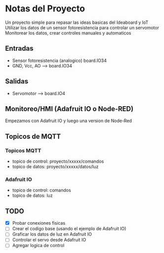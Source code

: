 # Notas del Proyecto
Un proyecto simple para repasar las ideas basicas del Ideaboard y IoT
Utilizar los datos de un sensor fotoresistencia para controlar un servomotor
Monitorear los datos, crear controles manuales y automaticos
## Entradas
* Sensor fotoresistencia (analogico) board.IO34
* GND, Vcc, AO --> board.IO34
## Salidas
* Servomotor --> board.IO4
## Monitoreo/HMI (Adafruit IO o Node-RED)
Empezamos con Adafruit IO y luego una version de Node-Red
## Topicos de MQTT
### Topicos MQTT 
* topico de control: proyecto/xxxxx/comandos
* topico de datos: proyecto/xxxxx/datos/luz
### Adafruit IO
* topico de control: comandos
* topico de datos: luz
## TODO
* [x] Probar conexiones fisicas
* [ ] Crear el codigo base (usando el ejemplo de Adafruit IO)
* [ ] Graficar los datos de luz en Adafruit IO
* [ ] Controlar el servo desde Adafruit IO
* [ ] Agregar logica de control